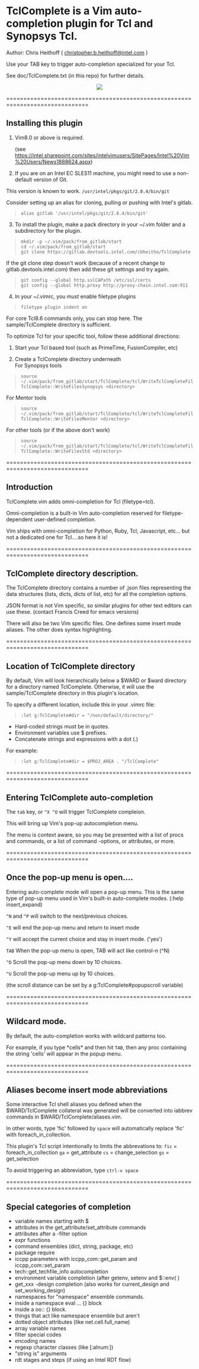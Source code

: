 # TclComplete is a Vim auto-completion plugin for Tcl and Synopsys Tcl.
Author:  Chris Heithoff ( christopher.b.heithoff@intel.com )  

Use your TAB key to trigger auto-completion specialized for your Tcl.

See doc/TclComplete.txt (in this repo) for further details.

<p align="center"><img src="TclComplete_commands.gif"></p>

==============================================================================
## Installing this plugin
1.  Vim8.0 or above is required. 

     (see https://intel.sharepoint.com/sites/intelvimusers/SitePages/Intel%20Vim%20Users/News1888624.aspx)

2.  If you are on an Intel EC SLES11 machine, you might need to use a non-default version of Git.

   This version is known to work.
    `/usr/intel/pkgs/git/2.8.4/bin/git`

   Consider setting up an alias for cloning, pulling or pushing with Intel's gitlab.
>     alias gitlab '/usr/intel/pkgs/git/2.8.4/bin/git'


3.  To install the plugin, make a pack directory in your ~/.vim folder and a subdirectory for the plugin.
>     mkdir -p ~/.vim/pack/from_gitlab/start
>     cd ~/.vim/pack/from_gitlab/start
>     git clone https://gitlab.devtools.intel.com/cbheitho/TclComplete

   If the git clone step doesn't work (because of a recent change to gitlab.devtools.intel.com) then add these git settings and try again.
>     git config --global http.sslCAPath /etc/ssl/certs
>     git config --global http.proxy http://proxy-chain.intel.com:911

4.  In your ~/.vimrc, you *must* enable filetype plugins
>     filetype plugin indent on

For core Tcl8.6 commands only, you can stop here.  The sample/TclComplete directory
is sufficient.

To optimize Tcl for your specific tool, follow these additional directions:

1.  Start your Tcl based tool (such as PrimeTime, FusionCompiler, etc)

2.  Create a TclComplete directory underneath <directory>  
For Synopsys tools
>     source ~/.vim/pack/from_gitlab/start/TclComplete/tcl/WriteTclCompleteFilesSynopsys.tcl
>     TclComplete::WriteFilesSynopsys <directory>
For Mentor tools
>     source ~/.vim/pack/from_gitlab/start/TclComplete/tcl/WriteTclCompleteFilesMentor.tcl
>     TclComplete::WriteFilesMentor <directory>
For other tools (or if the above don't work)
>     source ~/.vim/pack/from_gitlab/start/TclComplete/tcl/WriteTclCompleteFilesStd.tcl
>     TclComplete::WriteFilesStd <directory>


==============================================================================
## Introduction
   TclComplete.vim adds omni-completion for Tcl (filetype=tcl).

   Omni-completion is a built-in Vim auto-completion reserved for
   filetype-dependent user-defined completion.
   
   Vim ships with omni-completion for Python, Ruby, Tcl, Javascript, etc...
   but not a dedicated one for Tcl....so here it is!
   
==============================================================================
## TclComplete directory description.

   The TclComplete directory contains a number of .json files representing 
   the data structures (lists, dicts, dicts of list, etc) for all the completion options.

   JSON format is not Vim specific, so similar plugins for other text
   editors can use these.  (contact Francis Creed for emacs versions)
   
   There will also be two Vim specific files.  One defines some
   insert mode aliases.  The other does syntax highlighting.

==============================================================================
## Location of TclComplete directory

By default, Vim will look hierarchically below a $WARD or $ward directory for a directory named TclComplete. 
Otherwise, it will use the sample/TclComplete directory in this plugin's location.  

To specify a different location, include this in your .vimrc file:   
>     :let g:TclComplete#dir = "/non/default/directory/"

 - Hard-coded strings must be in quotes.   
 - Environment variables use $ prefixes.  
 - Concatenate strings and expressions with a dot (.)  

For example:  
>     :let g:TclComplete#dir = $PROJ_AREA . "/TclComplete"

==============================================================================
## Entering TclComplete auto-completion

The `tab` key, or `^X ^O`  will trigger TclComplete compleion.                                         
      
This will bring up Vim's pop-up autocompletion menu.  

The menu is context aware, so you may be presented with a list of procs and 
commands, or a list of command -options, or attributes, or more.

==============================================================================
## Once the pop-up menu is open....

  Entering auto-complete mode will open a pop-up menu.  This is the same type
of pop-up menu used in Vim's built-in auto-complete modes. (:help insert_expand)

  `^N` and `^P` will switch to the next/previous choices.

  `^E` will end the pop-up menu and return to insert mode
  
  `^Y` will accept the current choice and stay in insert mode.  ('yes')

  `TAB`  When the pop-up menu is open, TAB will act like control-n (^N)

   `^D`   Scroll the pop-up menu down by 10 choices.

   `^U`   Scroll the pop-up menu up by 10 choices.

   (the scroll distance can be set by a g:TclComplete#popupscroll variable)

==============================================================================
## Wildcard mode.

  By default, the auto-completion works with wildcard patterns too.
  
  For example, if you type \*cells\* and then hit `TAB`, then any proc containing 
  the string 'cells' will appear in the popup menu.

==============================================================================
## Aliases become insert mode abbreviations
Some interactive Tcl shell aliases you defined when the $WARD/TclComplete collateral 
was generated will be converted into iabbrev commands in $WARD/TclComplete/aliases.vim.

In other words, type 'fic' followed by `space` will automatically replace
'fic' with foreach_in_collection. 

This plugin's Tcl script intentionally to limits the abbrevations to:
 `fic`   = foreach_in_collection
 `ga`    = get_attribute
 `cs`    = change_selection
 `gs`    = get_selection

To avoid triggering an abbreviation, type `ctrl-v space` 

==============================================================================
## Special categories of completion
- variable names starting with $ 
- attributes in the get_attribute/set_attribute commands
- attributes after a -filter option
- expr functions
- command ensembles (dict, string, package, etc)
- package require
- iccpp parameters with iccpp_com::get_param and iccpp_com::set_param
- tech::get_techfile_info autocompletion 
- environment variable completion (after getenv, setenv and $::env( )
- get_xxx -design completion (also works for current_design and set_working_design)
- namespaces for "namespace" ensemble commands.
- inside a namespace eval ... {} block
- inside a oo:: {} block.
- things that act like namespace ensemble but aren't 
- dotted object attributes (like net.cell.full_name)
- array variable names
- filter special codes
- encoding names
- regexp character classes (like [:alnum:])
- "string is" arguments
- rdt stages and steps (if using an Intel RDT flow)


